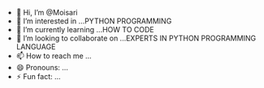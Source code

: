 - 👋 Hi, I’m @Moisari
- 👀 I’m interested in ...PYTHON PROGRAMMING
- 🌱 I’m currently learning ...HOW TO CODE
- 💞️ I’m looking to collaborate on ...EXPERTS IN PYTHON PROGRAMMING LANGUAGE
- 📫 How to reach me ...
- 😄 Pronouns: ...
- ⚡ Fun fact: ...

<!---
Moisari/Moisari is a ✨ special ✨ repository because its `README.md` (this file) appears on your GitHub profile.
You can click the Preview link to take a look at your changes.
--->
